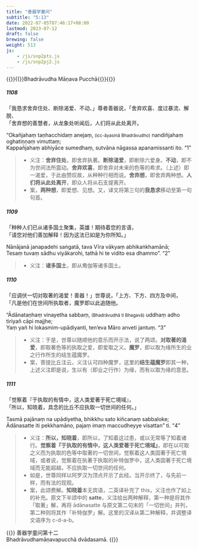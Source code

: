 ```yaml
---
title: "善器学童问"
subtitle: "5:13"
date: 2022-07-05T07:46:17+08:00
lastmod: 2023-07-12
draft: false
brewing: false
weight: 513
js:
    - /js/snp2pts.js
    - /js/snp2pj2.js
---
```



{{<subtitle>}}{{<suttalink src="snp5.13">}}Bhadrāvudha Māṇava Pucchā{{</suttalink>}}{{</subtitle>}}

##### 1108

「我恳求舍弃住处、断除渴爱、不动、」尊者善器说，「舍弃欢喜、度过暴流、解脱、  
「舍弃想的善慧者，从龙象处听闻后，人们将从此处离开。

“Okañjahaṃ taṇhacchidaṃ anejaṃ, <small>(icc-āyasmā Bhadrāvudho)</small> nandiñjahaṃ oghatiṇṇaṃ vimuttaṃ;  
Kappañjahaṃ abhiyāce sumedhaṃ, sutvāna nāgassa apanamissanti ito. <q>1</q>

> - 义注：**舍弃住处**，即舍弃执著。**断除渴爱**，即断除六爱身。**不动**，即不为世间法所震动。**舍弃欢喜**，即舍弃对未来的色等的希求。（上述）即一渴爱，于此由赞叹故，从种种行相而说。**舍弃想**，即舍弃两种想。**人们将从此处离开**，即众人将从石支提离开。
> - 案，**两种想**，即爱想、见想。又，译文将第三句的**我恳求**移动至第一句句首。

##### 1109

「种种人们已从诸多国土聚集，英雄！期待着您的言语，  
「请您对他们善加解释！因为这法已如是为你所知。」

Nānājanā janapadehi saṅgatā, tava Vīra vākyaṃ abhikaṅkhamānā;  
Tesaṃ tuvaṃ sādhu viyākarohi, tathā hi te vidito esa dhammo”. <q>2</q>

> - 义注：**诸多国土**，即从鸯伽等诸多国土。

##### 1110

「应调伏一切对取著的渴爱！善器！」世尊说，「上方、下方、四方及中间，  
「凡是他们在世间所执取者，魔罗即以此追随他。

“Ādānataṇhaṃ vinayetha sabbaṃ, <small>(Bhadrāvudhā ti Bhagavā)</small> uddhaṃ adho tiriyañ cāpi majjhe;  
Yaṃ yañ hi lokasmim-upādiyanti, ten’eva Māro anveti jantuṃ. <q>3</q>

> - 义注：于是，世尊以随顺他的意乐而开示法，说了两颂。**对取著的渴爱**，即取著色等的执取之爱，即爱取之义。**魔罗**，即以取为缘所生的业之行作所生的结生蕴魔罗。
> - 案，菩提比丘注云，义注认可四种魔罗，这里的**结生蕴魔罗**即其一种，上述义注即是说，生以有（即业之行作）为缘，而有以取为缘的意思。

##### 1111

「觉察着『于执取的有情中，这人类爱著于死亡境域』，  
「所以，知晓着，具念的比丘不应执取一切世间的任何。」

Tasmā pajānaṃ na upādiyetha, bhikkhu sato kiñcanaṃ sabbaloke;  
Ādānasatte iti pekkhamāno, pajaṃ imaṃ maccudheyye visattan” ti. <q>4</q>

> - 义注：**所以，知晓着**，即所以，了知着这过患，或以无常等了知着诸行。**觉察着『于执取的有情中，这人类爱著于死亡境域』**，即在以可取之义而为执取的色等中取著的一切世间，觉察着这人类固著于死亡境域，或者说，觉察着在执著于执取的补特伽罗中，这人类固著于死亡境域而无能超越，不应执取一切世间的任何。
> - 如是，世尊同样以阿罗汉为顶点开示了此经。当开示终了，与先前一样，而有法的现观。
> - 案，此颂费解。**知晓着**本无宾语，二英译补充了 this，义注也作了如上的补充。原文下半颂中的 **satte**，义注给出两种解释，第一种是将其作「取著」解，再将 ādānasatte 与原文第二句末的「一切世间」并列，第二种则将其作「补特伽罗」解。这里的汉译从第二种解释，并调整译文语序为 c-d-a-b。


{{<eof>}}
    善器学童问第十二<br>Bhadrāvudhamāṇavapucchā dvādasamā.
{{</eof>}}